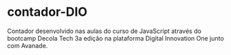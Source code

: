 # contador-DIO
Contador desenvolvido nas aulas do curso de JavaScript através do bootcamp Decola Tech 3a edição na plataforma Digital Innovation One junto com Avanade.
